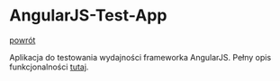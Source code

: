 AngularJS-Test-App
================

[powrót](https://github.com/krzysiekdz/mgr-main)

Aplikacja do testowania wydajności frameworka AngularJS. Pełny opis funkcjonalności [tutaj](https://github.com/krzysiekdz/mgr-test-app-prototype).


